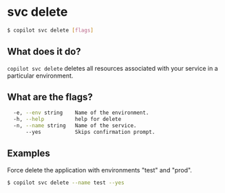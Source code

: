 # svc delete
```bash
$ copilot svc delete [flags]
```

## What does it do?

`copilot svc delete` deletes all resources associated with your service in a particular environment.

## What are the flags?

```bash
  -e, --env string    Name of the environment.
  -h, --help          help for delete
  -n, --name string   Name of the service.
      --yes           Skips confirmation prompt.
```

## Examples
Force delete the application with environments "test" and "prod".
```bash
$ copilot svc delete --name test --yes
```